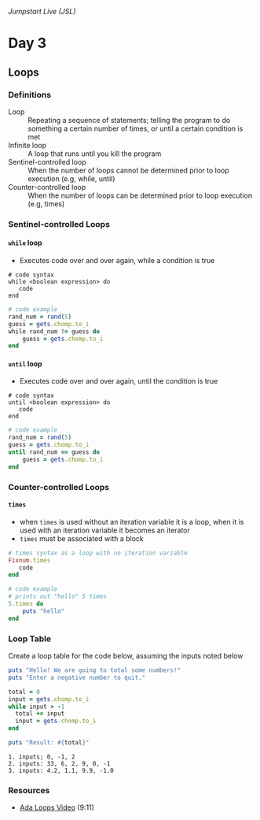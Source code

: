_Jumpstart Live (JSL)_
# Day 3
## Loops

### Definitions
<dl>
	<dt>Loop</dt>
	<dd>Repeating a sequence of statements; telling the program to do something a certain number of times, or until a certain condition is met</dd>
	<dt>Infinite loop</dt>
	<dd>A loop that runs until you kill the program</dd>
	<dt>Sentinel-controlled loop</dt>
	<dd>When the number of loops cannot be determined prior to loop execution (e.g, while, until)</dd>
	<dt>Counter-controlled loop</dt>
	<dd>When the number of loops can be determined prior to loop execution (e.g, times)</dd>
</dl>

### Sentinel-controlled Loops
#### `while` loop
* Executes code over and over again, while a condition is true

```
# code syntax
while <boolean expression> do
   code
end
```

```ruby
# code example
rand_num = rand(5)
guess = gets.chomp.to_i
while rand_num != guess do
	guess = gets.chomp.to_i
end
```

#### `until` loop
* Executes code over and over again, until the condition is true

```
# code syntax
until <boolean expression> do
   code
end
```

```ruby
# code example
rand_num = rand(5)
guess = gets.chomp.to_i
until rand_num == guess do
	guess = gets.chomp.to_i
end
```

### Counter-controlled Loops
#### `times`
* when `times` is used without an iteration variable it is a loop, when it is used with an iteration variable it becomes an iterator
* `times` must be associated with a block

```ruby
# times syntax as a loop with no iteration variable
Fixnum.times
   code
end
```

```ruby
# code example
# prints out "hello" 5 times
5.times do
	puts "hello"
end
```

### Loop Table
Create a loop table for the code below, assuming the inputs noted below

```ruby
puts "Hello! We are going to total some numbers!"
puts "Enter a negative number to quit."

total = 0
input = gets.chomp.to_i
while input > -1
  total += input
  input = gets.chomp.to_i
end

puts "Result: #{total}"
```

```
1. inputs; 0, -1, 2
2. inputs: 33, 6, 2, 9, 0, -1
3. inputs: 4.2, 1.1, 9.9, -1.0
```

### Resources
* [Ada Loops Video](https://adaacademy.hosted.panopto.com/Panopto/Pages/Viewer.aspx?id=8e72dc31-0a75-4bd8-9db5-0e8b322cb26d) (9:11)

